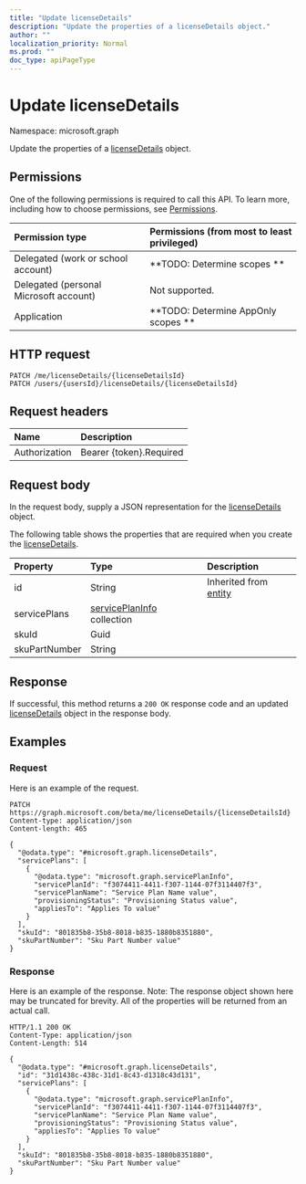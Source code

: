```yaml
---
title: "Update licenseDetails"
description: "Update the properties of a licenseDetails object."
author: ""
localization_priority: Normal
ms.prod: ""
doc_type: apiPageType
---
```


# Update licenseDetails

Namespace: microsoft.graph

Update the properties of a [licenseDetails](../resources/licensedetails.md) object.

## Permissions
One of the following permissions is required to call this API. To learn more, including how to choose permissions, see [Permissions](/concepts/permissions-reference.md).

|Permission type|Permissions (from most to least privileged)|
|:---|:---|
|Delegated (work or school account)|**TODO: Determine scopes **|
|Delegated (personal Microsoft account)|Not supported.|
|Application|**TODO: Determine AppOnly scopes **|

## HTTP request
<!-- {
  "blockType": "ignored"
}
-->
``` http
PATCH /me/licenseDetails/{licenseDetailsId}
PATCH /users/{usersId}/licenseDetails/{licenseDetailsId}
```

## Request headers
|Name|Description|
|:---|:---|
|Authorization|Bearer {token}.Required|

## Request body
In the request body, supply a JSON representation for the [licenseDetails](../resources/licensedetails.md) object.

The following table shows the properties that are required when you create the [licenseDetails](../resources/licensedetails.md).

|Property|Type|Description|
|:---|:---|:---|
|id|String| Inherited from [entity](../resources/entity.md)|
|servicePlans|[servicePlanInfo](../resources/serviceplaninfo.md) collection||
|skuId|Guid||
|skuPartNumber|String||



## Response
If successful, this method returns a `200 OK` response code and an updated [licenseDetails](../resources/licensedetails.md) object in the response body.

## Examples

### Request
Here is an example of the request.
<!-- {
  "blockType": "request",
  "name": "update_licensedetails"
}
-->
``` http
PATCH https://graph.microsoft.com/beta/me/licenseDetails/{licenseDetailsId}
Content-type: application/json
Content-length: 465

{
  "@odata.type": "#microsoft.graph.licenseDetails",
  "servicePlans": [
    {
      "@odata.type": "microsoft.graph.servicePlanInfo",
      "servicePlanId": "f3074411-4411-f307-1144-07f3114407f3",
      "servicePlanName": "Service Plan Name value",
      "provisioningStatus": "Provisioning Status value",
      "appliesTo": "Applies To value"
    }
  ],
  "skuId": "801835b8-35b8-8018-b835-1880b8351880",
  "skuPartNumber": "Sku Part Number value"
}
```

### Response
Here is an example of the response. Note: The response object shown here may be truncated for brevity. All of the properties will be returned from an actual call.
<!-- {
  "blockType": "response",
  "truncated": true
}
-->
``` http
HTTP/1.1 200 OK
Content-Type: application/json
Content-Length: 514

{
  "@odata.type": "#microsoft.graph.licenseDetails",
  "id": "31d1438c-438c-31d1-8c43-d1318c43d131",
  "servicePlans": [
    {
      "@odata.type": "microsoft.graph.servicePlanInfo",
      "servicePlanId": "f3074411-4411-f307-1144-07f3114407f3",
      "servicePlanName": "Service Plan Name value",
      "provisioningStatus": "Provisioning Status value",
      "appliesTo": "Applies To value"
    }
  ],
  "skuId": "801835b8-35b8-8018-b835-1880b8351880",
  "skuPartNumber": "Sku Part Number value"
}
```

